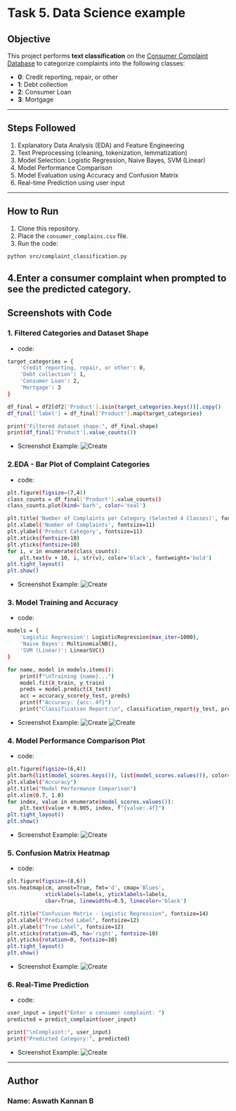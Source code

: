# Task 5. Data Science example

## Objective
This project performs **text classification** on the [Consumer Complaint Database](https://catalog.data.gov/dataset/consumer-complaint-database) to categorize complaints into the following classes:
- **0**: Credit reporting, repair, or other
- **1**: Debt collection
- **2**: Consumer Loan
- **3**: Mortgage

---

## Steps Followed
1. Explanatory Data Analysis (EDA) and Feature Engineering
2. Text Preprocessing (cleaning, tokenization, lemmatization)
3. Model Selection: Logistic Regression, Naive Bayes, SVM (Linear)
4. Model Performance Comparison
5. Model Evaluation using Accuracy and Confusion Matrix
6. Real-time Prediction using user input

---
## How to Run
1. Clone this repository.
2. Place the `consumer_complains.csv` file.
3. Run the code:
```bash
python src/complaint_classification.py
```
4.Enter a consumer complaint when prompted to see the predicted category.
---

## Screenshots with Code

### 1. Filtered Categories and Dataset Shape
- code:
```bash
target_categories = {
    'Credit reporting, repair, or other': 0,
    'Debt collection': 1,
    'Consumer Loan': 2,
    'Mortgage': 3
}

df_final = df2[df2['Product'].isin(target_categories.keys())].copy()
df_final['label'] = df_final['Product'].map(target_categories)

print("Filtered dataset shape:", df_final.shape)
print(df_final['Product'].value_counts())

```
- Screenshot Example:
  ![Create](screenshots/filter.png)

### 2.EDA - Bar Plot of Complaint Categories
- code:
```bash
plt.figure(figsize=(7,4))
class_counts = df_final['Product'].value_counts()
class_counts.plot(kind='barh', color='teal')

plt.title('Number of Complaints per Category (Selected 4 Classes)', fontsize=13)
plt.xlabel('Number of Complaints', fontsize=11)
plt.ylabel('Product Category', fontsize=11)
plt.xticks(fontsize=10)
plt.yticks(fontsize=10)
for i, v in enumerate(class_counts):
    plt.text(v + 10, i, str(v), color='black', fontweight='bold')
plt.tight_layout()
plt.show()
```
- Screenshot Example:
  ![Create](screenshots/category.png)

### 3. Model Training and Accuracy
- code:
```bash
models = {
    'Logistic Regression': LogisticRegression(max_iter=1000),
    'Naive Bayes': MultinomialNB(),
    'SVM (Linear)': LinearSVC()
}

for name, model in models.items():
    print(f"\nTraining {name}...")
    model.fit(X_train, y_train)
    preds = model.predict(X_test)
    acc = accuracy_score(y_test, preds)
    print(f"Accuracy: {acc:.4f}")
    print("Classification Report:\n", classification_report(y_test, preds))

```
- Screenshot Example:
  ![Create](screenshots/train1.png)
  ![Create](screenshots/train2.png)

### 4. Model Performance Comparison Plot
- code:
```bash
plt.figure(figsize=(6,4))
plt.barh(list(model_scores.keys()), list(model_scores.values()), color='skyblue')
plt.xlabel("Accuracy")
plt.title("Model Performance Comparison")
plt.xlim(0.7, 1.0)
for index, value in enumerate(model_scores.values()):
    plt.text(value + 0.005, index, f"{value:.4f}")
plt.tight_layout()
plt.show()
```
- Screenshot Example:
  ![Create](screenshots/comparison.png)

### 5. Confusion Matrix Heatmap
- code:
```bash
plt.figure(figsize=(8,6))
sns.heatmap(cm, annot=True, fmt='d', cmap='Blues', 
            xticklabels=labels, yticklabels=labels,
            cbar=True, linewidths=0.5, linecolor='black')

plt.title("Confusion Matrix - Logistic Regression", fontsize=14)
plt.xlabel("Predicted Label", fontsize=12)
plt.ylabel("True Label", fontsize=12)
plt.xticks(rotation=45, ha='right', fontsize=10)
plt.yticks(rotation=0, fontsize=10)
plt.tight_layout()
plt.show()

```
- Screenshot Example:
  ![Create](screenshots/confusionmatrix.png)

### 6. Real-Time Prediction
- code:
```bash
user_input = input("Enter a consumer complaint: ")
predicted = predict_complaint(user_input)

print("\nComplaint:", user_input)
print("Predicted Category:", predicted)

```
- Screenshot Example:
  ![Create](screenshots/realtime.png)

---
## Author

### Name: Aswath Kannan B






